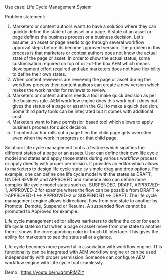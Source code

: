 Use case: Life Cycle Management System

Problem statement:
1. Marketers or content authors wants to have a solution where they can quickly define the state of an asset or a page. A state of an asset or page defines the
business process or a business decision. Let’s assume, an asset or page needs to go through several workflow approval steps before its become approved version. The problem
in this process is that marketers or content authors does not know the actual state of the page or asset. In order to show the actual status, some customisation required on top
of out-of-the box AEM which means development effort required and also marketers does not have flexibility to define their own states.
2. When content reviewers are reviewing the page or asset during the workflow process then content authors can create a new version which makes the work harder
for reviewer to review.
3. Marketers or content authors needs a tool make quick decision as per the business rule. AEM workflow engine does this work but it does not gives the status
of a page or asset in the GUI to make a quick decision. Some third party tools can be integrated but it comes with additional cost.
4. Marketers want to have permission based tool which allows to apply business process for quick decision.
5. If content author rolls out a page then the child page gets overriden even when the work in progress on that child page.

Solution:
Life cycle management tool is a feature which signifies the different states of a page or an assets. User can define their own life cycle model and states and apply those states during various workflow process or apply directly with proper permission.
It provides an editor which allows to marketers to design life cycle state by simple drag and drop options. For example, one can define one life cycle model with
the states as DRAFT, UNDER REVIEW, and APPROVED and someone also can define more complex life cycle model states such as, SUSPENDED, DRAFT, APPROVED-1, APPROVED-2
for example where the flow can be possible from DRAFT <->APPROVED-1 <-> APPROVED-2 or SUSPENDED <-> DRAFT. The life cycle management engine allows bidirectional
flow from one state to another by Promote, Demote, Suspend or Resume. A suspended flow cannot be promoted to Approved for example.

Life cycle management editor allows marketers to define the color for each life cycle state so that when a page or asset move from one state to another then
it shows the corresponding color in Touch UI interface. This gives the ability for marketers to see the status all at a glance.

Life cycle becomes more powerful in association with workflow engine. This functionality can be integrated with AEM workflow engine or can be used independently with proper permission.
Someone can configure AEM workflow engine with Life cycle tool seamlessly.

Demo : https://youtu.be/nJq4mRlMZlY

